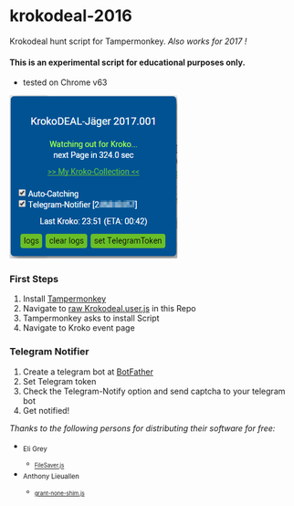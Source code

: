 # krokodeal-2016
Krokodeal hunt script for Tampermonkey.
*Also works for 2017 !*

#### This is an experimental script for educational purposes only.

- tested on Chrome v63

![alt sample picture](pic.png)


### First Steps

1. Install [Tampermonkey](https://chrome.google.com/webstore/detail/tampermonkey/dhdgffkkebhmkfjojejmpbldmpobfkfo)
2. Navigate to [raw Krokodeal.user.js](https://github.com/monoxacc/krokodeal-2016/raw/master/Krokodeal.user.js) in this Repo
3. Tampermonkey asks to install Script
4. Navigate to Kroko event page

### Telegram Notifier

1. Create a telegram bot at [BotFather](https://telegram.me/BotFather)
2. Set Telegram token
3. Check the Telegram-Notify option and send captcha to your telegram bot
4. Get notified!


*Thanks to the following persons for distributing their software for free:*
- <sub>Eli Grey
  - <sub>[FileSaver.js](https://raw.githubusercontent.com/eligrey/FileSaver.js/master/FileSaver.js)
- <sub>Anthony Lieuallen
  - <sub>[grant-none-shim.js](https://gist.githubusercontent.com/arantius/3123124/raw/grant-none-shim.js)
